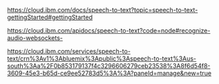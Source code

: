 https://cloud.ibm.com/docs/speech-to-text?topic=speech-to-text-gettingStarted#gettingStarted

https://cloud.ibm.com/apidocs/speech-to-text?code=node#recognize-audio-websockets-

https://cloud.ibm.com/services/speech-to-text/crn%3Av1%3Abluemix%3Apublic%3Aspeech-to-text%3Aus-south%3Aa%2F0b853179137f4c3296606279ceb23538%3A8f6d54f8-3609-45e3-b65d-ce9ee52783d5%3A%3A?paneId=manage&new=true